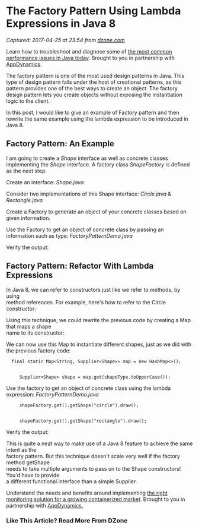 # The Factory Pattern Using Lambda Expressions in Java 8

_Captured: 2017-04-25 at 23:54 from [dzone.com](https://dzone.com/articles/factory-pattern-using-lambda-expression-in-java-8)_

Learn how to troubleshoot and diagnose some of [the most common performance issues in Java today](https://dzone.com/go?i=201131&u=https%3A%2F%2Fwww.appdynamics.com%2Flp%2Febook-top-10-java-performance-problems%2F%3Futm_source%3Dsponsorship%26utm_medium%3Dsponsorship%26utm_campaign%3Djava%2525252520zone%26utm_content%3Debook-top-10-java-performance-problems%26utm_term%3Ddzone-content-syn%26utm_budget%3Ddigital). Brought to you in partnership with [AppDynamics](https://dzone.com/go?i=201131&u=https%3A%2F%2Fwww.appdynamics.com%2Flp%2Febook-top-10-java-performance-problems%2F%3Futm_source%3Dsponsorship%26utm_medium%3Dsponsorship%26utm_campaign%3Djava%2525252520zone%26utm_content%3Debook-top-10-java-performance-problems%26utm_term%3Ddzone-content-syn%26utm_budget%3Ddigital).

The factory pattern is one of the most used design patterns in Java. This type of design pattern falls under the host of creational patterns, as this pattern provides one of the best ways to create an object. The factory design pattern lets you create objects without exposing the instantiation logic to the client.

In this post, I would like to give an example of Factory pattern and then rewrite the same example using the lambda expression to be introduced in Java 8.

## Factory Pattern: An Example

I am going to create a _Shape_ interface as well as concrete classes implementing the _Shape_ interface. A factory class _ShapeFactory_ is defined as the next step.

Create an interface: _Shape.java_

Consider two implementations of this Shape interface: _Circle.java_ & _Rectangle.java_

Create a Factory to generate an object of your concrete classes based on given information.

Use the Factory to get an object of concrete class by passing an information such as type: _FactoryPatternDemo.java_

Verify the output:

## Factory Pattern: Refactor With Lambda Expressions

In Java 8, we can refer to constructors just like we refer to methods, by using  
method references. For example, here's how to refer to the Circle constructor:

Using this technique, we could rewrite the previous code by creating a Map that maps a shape  
name to its constructor:

We can now use this Map to instantiate different shapes, just as we did with the previous factory code:
    
    
      final static Map<String, Supplier<Shape>> map = new HashMap<>();
    
    
         Supplier<Shape> shape = map.get(shapeType.toUpperCase());

Use the factory to get an object of concrete class using the lambda expression: _FactoryPatternDemo.java_
    
    
         shapeFactory.get().getShape("circle").draw();
    
    
         shapeFactory.get().getShape("rectangle").draw();      

Verify the output:

This is quite a neat way to make use of a Java 8 feature to achieve the same intent as the  
factory pattern. But this technique doesn't scale very well if the factory method getShape  
needs to take multiple arguments to pass on to the Shape constructors! You'd have to provide  
a different functional interface than a simple Supplier.

Understand the needs and benefits around implementing [the right monitoring solution for a growing containerized market](https://dzone.com/go?i=201132&u=https%3A%2F%2Fwww.appdynamics.com%2Flp%2Fthe-importance-of-monitoring-containers%2F%3Futm_source%3Dsponsorship%26utm_medium%3Ddzone%26utm_campaign%3Djava%2520zone%26utm_content%3Dimportance-of-monitoring-containers%26utm_term%3Ddzone-content-syn%26utm_budget%3Ddigital). Brought to you in partnership with [AppDynamics.](https://dzone.com/go?i=201132&u=https%3A%2F%2Fwww.appdynamics.com%2Flp%2Fthe-importance-of-monitoring-containers%2F%3Futm_source%3Dsponsorship%26utm_medium%3Ddzone%26utm_campaign%3Djava%2520zone%26utm_content%3Dimportance-of-monitoring-containers%26utm_term%3Ddzone-content-syn%26utm_budget%3Ddigital)

### Like This Article? Read More From DZone
